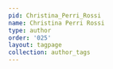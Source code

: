 ```yaml
---
pid: Christina_Perri_Rossi
name: Christina Perri Rossi
type: author
order: '025'
layout: tagpage
collection: author_tags
---
```


